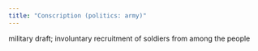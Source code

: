 ```yaml
---
title: "Conscription (politics: army)"
---
```

military draft; involuntary recruitment of soldiers from among the people

